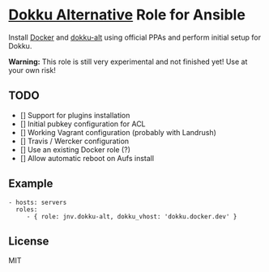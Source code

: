 # [Dokku Alternative](https://github.com/dokku-alt/dokku-alt) Role for Ansible

Install [Docker](https://www.docker.com/) and [dokku-alt](https://github.com/dokku-alt/dokku-alt) using official PPAs and perform initial setup for Dokku.

**Warning:** This role is still very experimental and not finished yet! Use at your own risk!

## TODO

- [] Support for plugins installation
- [] Initial pubkey configuration for ACL
- [] Working Vagrant configuration (probably with Landrush)
- [] Travis / Wercker configuration
- [] Use an existing Docker role (?)
- [] Allow automatic reboot on Aufs install

## Example

    - hosts: servers
      roles:
         - { role: jnv.dokku-alt, dokku_vhost: 'dokku.docker.dev' }

## License

MIT
